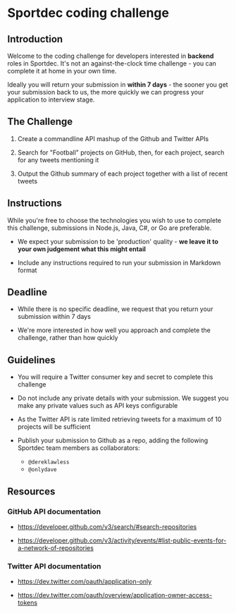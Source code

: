 # Sportdec coding challenge

## Introduction
Welcome to the coding challenge for developers interested in __backend__ roles in Sportdec. It's not an against-the-clock time challenge - you can complete it at home in your own time. 

Ideally you will return your submission in __within 7 days__ - the sooner you get your submission back to us, the more quickly we can progress your application to interview stage.

## The Challenge

1. Create a commandline API mashup of the Github and Twitter APIs

2. Search for "Football" projects on GitHub, then, for each project, search for any tweets mentioning it

3. Output the Github summary of each project together with a list of recent tweets

## Instructions

While you're free to choose the technologies you wish to use to complete this challenge, submissions in Node.js, Java, C#, or Go are preferable.

- We expect your submission to be 'production' quality - __we leave it to your own judgement what this might entail__

- Include any instructions required to run your submission in Markdown format

## Deadline

- While there is no specific deadline, we request that you return your submission within 7 days

- We're more interested in how well you approach and complete the challenge, rather than how quickly

## Guidelines

- You will require a Twitter consumer key and secret to complete this challenge 

- Do not include any private details with your submission. We suggest you make any private values such as API keys configurable

- As the Twitter API is rate limited retrieving tweets for a maximum of 10 projects will be sufficient

- Publish your submission to Github as a repo, adding the following Sportdec team members as collaborators:
  - `@dereklawless`
  - `@onlydave`

## Resources

### GitHub API documentation
- https://developer.github.com/v3/search/#search-repositories

- https://developer.github.com/v3/activity/events/#list-public-events-for-a-network-of-repositories


### Twitter API documentation
- https://dev.twitter.com/oauth/application-only

- https://dev.twitter.com/oauth/overview/application-owner-access-tokens
